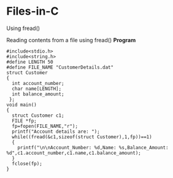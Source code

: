 # Files-in-C
Using fread()


Reading contents from a file using fread()
************Program************
    
    #include<stdio.h>
    #include<string.h>
    #define LENGTH 50
    #define FILE_NAME "CustomerDetails.dat"
    struct Customer
    {
      int account_number;
      char name[LENGTH];
      int balance_amount;
     };
    void main()
    {
      struct Customer c1;
      FILE *fp;
      fp=fopen(FILE_NAME,"r");
      printf("Account details are: ");
      while((fread(&c1,sizeof(struct Customer),1,fp))==1)
      {
        printf("\n\nAccount_Number: %d,Name: %s,Balance_Amount: %d",c1.account_number,c1.name,c1.balance_amount);
      }
      fclose(fp);
    }
